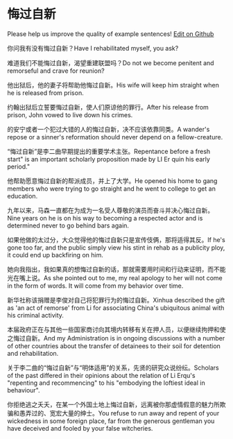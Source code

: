 # 悔过自新

Please help us improve the quality of example sentences! [Edit on Github](https://github.com/jiyushe/jiyu-example-sentence-source/blob/main/chinese/huiguozixin.md)

<p><span class="chinese">你问我有没有悔过自新？</span><span class="english">Have I rehabilitated myself, you ask?</span></p>

<p><span class="chinese">难道我们不能悔过自新，渴望重建联盟吗？</span><span class="english">Do not we become penitent and remorseful and crave for reunion?</span></p>

<p><span class="chinese">他出狱后，他的妻子将帮助他悔过自新。</span><span class="english">His wife will keep him straight when he is released from prison.</span></p>

<p><span class="chinese">约翰出狱后立誓要悔过自新，使人们原谅他的罪行。</span><span class="english">After his release from prison, John vowed to live down his crimes.</span></p>

<p><span class="chinese">的安宁或者一个犯过大错的人的悔过自新，决不应该依靠同类。</span><span class="english">A wander's repose or a sinner's reformation should never depend on a fellow-creature.</span></p>

<p><span class="chinese">“悔过自新”是李二曲早期提出的重要学术主张。</span><span class="english">Repentance before a fresh start" is an important scholarly proposition made by LI Er quin his early period."</span></p>

<p><span class="chinese">他帮助愿意悔过自新的帮派成员，并上了大学。</span><span class="english">He opened his home to gang members who were trying to go straight and he went to college to get an education.</span></p>

<p><span class="chinese">九年以来，马森一直都在为成为一名受人尊敬的演员而奋斗并决心悔过自新。</span><span class="english">Nine years on he is on his way to becoming a respected actor and is determined never to go behind bars again.</span></p>

<p><span class="chinese">如果他做的太过分，大众觉得他的悔过自新只是宣传伎俩，那将适得其反。</span><span class="english">If he's gone too far, and the public simply view his stint in rehab as a publicity ploy, it could end up backfiring on him.</span></p>

<p><span class="chinese">她向我指出，我如果真的想悔过自新的话，那就需要用时间和行动来证明，而不能光在嘴上说。</span><span class="english">As she pointed out to me, my real apology to her will not come in the form of words. It will come from my behavior over time.</span></p>

<p><span class="chinese">新华社称该捐赠是李俊对自己将犯罪行为的悔过自新。</span><span class="english">Xinhua described the gift as 'an act of remorse' from Li for associating China's ubiquitous animal with his criminal activity.</span></p>

<p><span class="chinese">本届政府正在与其他一些国家商讨向其境内转移有关在押人员，以便继续拘押和使之悔过自新。</span><span class="english">And my Administration is in ongoing discussions with a number of other countries about the transfer of detainees to their soil for detention and rehabilitation.</span></p>

<p><span class="chinese">关于李二曲的“悔过自新”与“明体适用”的关系，先贤的研究众说纷纭。</span><span class="english">Scholars of the past differed in their opinions about the relation of Li Erqu's "repenting and recommencing" to his "embodying the loftiest ideal in behaviour".</span></p>

<p><span class="chinese">你拒绝逃之夭夭，在某一个外国土地上悔过自新，远离被你那虚情假意的魅力所欺骗和愚弄过的、宽宏大量的绅士。</span><span class="english">You refuse to run away and repent of your wickedness in some foreign place, far from the generous gentleman you have deceived and fooled by your false witcheries.</span></p>

